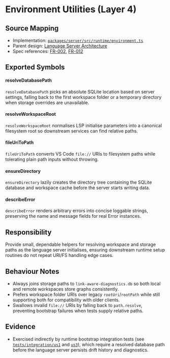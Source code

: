 # Environment Utilities (Layer 4)

## Source Mapping
- Implementation: [`packages/server/src/runtime/environment.ts`](../../../packages/server/src/runtime/environment.ts)
- Parent design: [Language Server Architecture](../../layer-3/language-server-architecture.mdmd.md)
- Spec references: [FR-002](../../../specs/001-link-aware-diagnostics/spec.md#functional-requirements), [FR-012](../../../specs/001-link-aware-diagnostics/spec.md#functional-requirements)

## Exported Symbols

#### resolveDatabasePath
`resolveDatabasePath` picks an absolute SQLite location based on server settings, falling back to the first workspace folder or a temporary directory when storage overrides are unavailable.

#### resolveWorkspaceRoot
`resolveWorkspaceRoot` normalises LSP initialise parameters into a canonical filesystem root so downstream services can find relative paths.

#### fileUriToPath
`fileUriToPath` converts VS Code `file://` URIs to filesystem paths while tolerating plain path inputs without throwing.

#### ensureDirectory
`ensureDirectory` lazily creates the directory tree containing the SQLite database and workspace cache before the server starts writing data.

#### describeError
`describeError` renders arbitrary errors into concise loggable strings, preserving the name and message fields for real Error instances.

## Responsibility
Provide small, dependable helpers for resolving workspace and storage paths as the language server initialises, ensuring downstream runtime setup routines do not repeat URI/FS handling edge cases.

## Behaviour Notes
- Always joins storage paths to `link-aware-diagnostics.db` so both local and remote workspaces store graphs consistently.
- Prefers workspace folder URIs over legacy `rootUri`/`rootPath` while still supporting both for compatibility with older clients.
- Swallows invalid `file://` URIs by falling back to `path.resolve`, preventing bootstrap failures when tests supply relative paths.

## Evidence
- Exercised indirectly by runtime bootstrap integration tests (see [`tests/integration/us1`](../../../tests/integration/us1) and [`us3`](../../../tests/integration/us3)), which require a resolved database path before the language server persists drift history and diagnostics.
